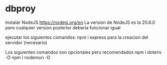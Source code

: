 # dbproy
Instalar NodeJS https://nodejs.org/en
La version de NodeJS es la 20.8.0 pero cualquier version posterior deberia funcionar igual

ejecutar los siguientes comandos:
npm i express para la creacion del servidor (necesario)

Los siguientes comandos son opcionales pero recomendados
npm i dotenv -D
npm i nodemon -D 
